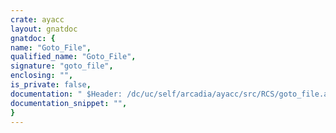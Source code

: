 ```yaml
---
crate: ayacc
layout: gnatdoc
gnatdoc: {
name: "Goto_File",
qualified_name: "Goto_File",
signature: "goto_file",
enclosing: "",
is_private: false,
documentation: " $Header: /dc/uc/self/arcadia/ayacc/src/RCS/goto_file.a,v 1.2 1993/05/31 22:36:35 self Exp self $ \n $Log: goto_file.a,v $\n Revision 1.2  1993/05/31  22:36:35  self\n added exception handler when opening files\n\n Revision 1.1  1993/05/31  22:14:38  self\n Initial revision\n\nRevision 1.1  88/08/08  13:43:29  arcadia\nInitial revision\n\n Revision 0.1  86/04/01  15:04:27  ada\n  This version fixes some minor bugs with empty grammars \n  and $$ expansion. It also uses vads5.1b enhancements \n  such as pragma inline. \n \n \n Revision 0.0  86/02/19  18:36:31  ada\n \n These files comprise the initial version of Ayacc\n designed and implemented by David Taback and Deepak Tolani.\n Ayacc has been compiled and tested under the Verdix Ada compiler\n version 4.06 on a vax 11/750 running Unix 4.2BSD.\n  ",
documentation_snippet: "",
}
---
```

